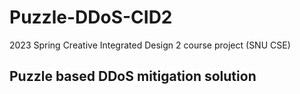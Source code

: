 # Puzzle-DDoS-CID2
2023 Spring Creative Integrated Design 2 course project (SNU CSE)

## Puzzle based DDoS mitigation solution
